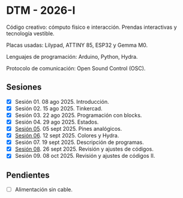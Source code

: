 # DTM - 2026-I

Código creativo: cómputo físico e interacción. Prendas interactivas y tecnología vestible.

Placas usadas: Lilypad, ATTINY 85, ESP32 y Gemma M0. 

Lenguajes de programación: Arduino, Python, Hydra. 

Protocolo de comunicación: Open Sound Control (OSC).

## Sesiones

- [x] Sesión 01. 08 ago 2025. Introducción. 
- [x] Sesión 02. 15 ago 2025. Tinkercad. 
- [x] Sesión 03. 22 ago 2025. Programación con blocks.
- [x] Sesión 04. 29 ago 2025. Estados.
- [x] [Sesión 05](./sesiones/s05/README.md). 05 sept 2025. Pines analógicos. 
- [x] [Sesión 06](./sesiones/s06/README.md). 12 sept 2025. Colores y Hydra. 
- [x] Sesión 07. 19 sept 2025. Descripción de programas. 
- [x] [Sesión 08](./sesiones/s08/README.md). 26 sept 2025. Revisión y ajustes de códigos. 
- [x] Sesión 09. 08 oct 2025. Revisión y ajustes de códigos II. 

## Pendientes

- [ ] Alimentación sin cable. 